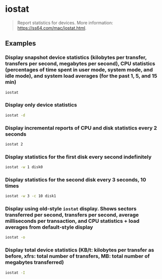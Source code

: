 # iostat

> Report statistics for devices. More information: <https://ss64.com/mac/iostat.html>.

## Examples

### Display snapshot device statistics (kilobytes per transfer, transfers per second, megabytes per second), CPU statistics (percentages of time spent in user mode, system mode, and idle mode), and system load averages (for the past 1, 5, and 15 min)

```bash
iostat
```

### Display only device statistics

```bash
iostat -d
```

### Display incremental reports of CPU and disk statistics every 2 seconds

```bash
iostat 2
```

### Display statistics for the first disk every second indefinitely

```bash
iostat -w 1 disk0
```

### Display statistics for the second disk every 3 seconds, 10 times

```bash
iostat -w 3 -c 10 disk1
```

### Display using old-style `iostat` display. Shows sectors transferred per second, transfers per second, average milliseconds per transaction, and CPU statistics + load averages from default-style display

```bash
iostat -o
```

### Display total device statistics (KB/t: kilobytes per transfer as before, xfrs: total number of transfers, MB: total number of megabytes transferred)

```bash
iostat -I
```

